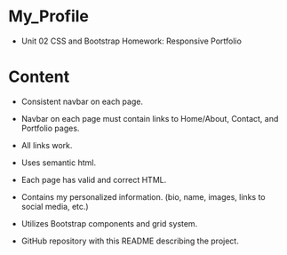 # My_Profile

* Unit 02 CSS and Bootstrap Homework: Responsive Portfolio

# Content

* Consistent navbar on each page.

* Navbar on each page must contain links to Home/About, Contact, and Portfolio pages.

* All links work.

* Uses semantic html.

* Each page has valid and correct HTML.

* Contains my personalized information. (bio, name, images, links to social media, etc.)

* Utilizes Bootstrap components and grid system.

* GitHub repository with this README describing the project.